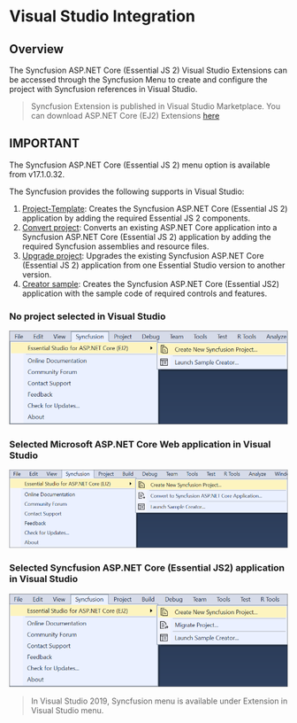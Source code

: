 # Visual Studio Integration

## Overview

The Syncfusion ASP.NET Core (Essential JS 2) Visual Studio Extensions can be accessed through the Syncfusion Menu to create and configure the project with Syncfusion references in Visual Studio.

> Syncfusion Extension is published in Visual Studio Marketplace. You can download ASP.NET Core (EJ2) Extensions [here](https://marketplace.visualstudio.com/items?itemName=SyncfusionInc.ASPNETCoreExtensions)

## IMPORTANT

The Syncfusion ASP.NET Core (Essential JS 2) menu option is available from v17.1.0.32.

The Syncfusion provides the following supports in Visual Studio:

1. [Project-Template](./visual-studio-extensions/create-project):  Creates the Syncfusion ASP.NET Core (Essential JS 2) application by adding the required Essential JS 2 components.
2. [Convert project](./visual-studio-extensions/convert-project): Converts an existing ASP.NET Core application into a Syncfusion ASP.NET Core (Essential JS 2) application by adding the required Syncfusion assemblies and resource files.
3. [Upgrade project](./visual-studio-extensions/upgrade-project): Upgrades the existing Syncfusion ASP.NET Core (Essential JS 2) application from one Essential Studio version to another version.
4. [Creator sample](./visual-studio-extensions/create-samples): Creates the Syncfusion ASP.NET Core (Essential JS2) application with the sample code of required controls and features.

### No project selected in Visual Studio

![no project selected](images/no-project-selected.png)

### Selected Microsoft ASP.NET Core Web application in Visual Studio

![selected microsoft](images/selected-project.png)

### Selected Syncfusion ASP.NET Core (Essential JS2) application in Visual Studio

![selected syncfusion](images/selected-syncfusion-project.png)

> In Visual Studio 2019, Syncfusion menu is available under Extension in Visual Studio menu.

